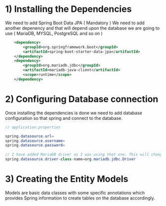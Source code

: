 # 1) Installing the Dependencies
We need to add Spring Boot Data JPA ( Mandatory )
We need to add another depenency and that will depend upon the database we are going to use ( MariaDB, MYSQL, PostgreSQL and so on )

```xml
	<dependency>
		<groupId>org.springframework.boot</groupId>
		<artifactId>spring-boot-starter-data-jpa</artifactId>
	</dependency>
	<dependency>
		<groupId>org.mariadb.jdbc</groupId>
		<artifactId>mariadb-java-client</artifactId>
		<scope>runtime</scope>
	</dependency>
```

# 2) Configuring Database connection
Once installing the dependencies is done we need to add database configuration so that spring and connect to the database.

```java
// application.properties

spring.datasource.url=
spring.datasource.username=
spring.datasource.password=
	
// I have added MariaDB driver as I was using that one. This will change depending upon the database you are using. 
spring.datasource.driver-class-name=org.mariadb.jdbc.Driver
```


# 3) Creating the Entity Models
Models are basic data classes with some specific annotations which provides Spring information to create tables on the database accordingly.